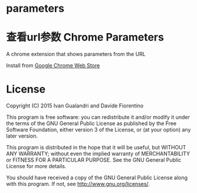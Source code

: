 # parameters
查看url参数
Chrome Parameters
=================

A chrome extension that shows parameters from the URL

Install from [Google Chrome Web Store](https://chrome.google.com/webstore/detail/parameters-viewer/jcfdalmioobeifbpcgjghhaifimaeaca) 

License
=================
Copyright (C) 2015 Ivan Gualandri and Davide Fiorentino

This program is free software: you can redistribute it and/or modify
it under the terms of the GNU General Public License as published by
the Free Software Foundation, either version 3 of the License, or
(at your option) any later version.

This program is distributed in the hope that it will be useful,
but WITHOUT ANY WARRANTY; without even the implied warranty of
MERCHANTABILITY or FITNESS FOR A PARTICULAR PURPOSE.  See the
GNU General Public License for more details.

You should have received a copy of the GNU General Public License
along with this program.  If not, see <http://www.gnu.org/licenses/>.